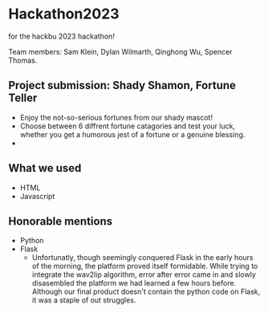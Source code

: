 # Hackathon2023
for the hackbu 2023 hackathon!

Team members: Sam Klein, Dylan Wilmarth, Qinghong Wu, Spencer Thomas.

## Project submission: Shady Shamon, Fortune Teller

* Enjoy the not-so-serious fortunes from our shady mascot!
* Choose between 6 diffrent fortune catagories and test your luck, whether you get a humorous jest of a fortune or a genuine blessing.
* 

## What we used
- HTML
- Javascript

## Honorable mentions
- Python
- Flask
  - Unfortunatly, though seemingly conquered Flask in the early hours of the morning, the platform proved itself formidable. While trying to integrate the wav2lip algorithm, error after error came in and slowly disasembled the platform we had learned a few hours before. Although our final product doesn't contain the python code on Flask, it was a staple of out struggles.
